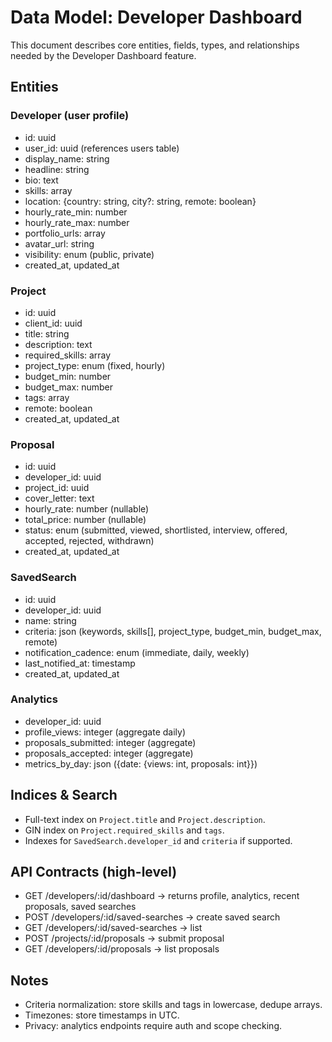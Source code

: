 # Data Model: Developer Dashboard

This document describes core entities, fields, types, and relationships needed by the Developer Dashboard feature.

## Entities

### Developer (user profile)
- id: uuid
- user_id: uuid (references users table)
- display_name: string
- headline: string
- bio: text
- skills: array<string>
- location: {country: string, city?: string, remote: boolean}
- hourly_rate_min: number
- hourly_rate_max: number
- portfolio_urls: array<string>
- avatar_url: string
- visibility: enum (public, private)
- created_at, updated_at

### Project
- id: uuid
- client_id: uuid
- title: string
- description: text
- required_skills: array<string>
- project_type: enum (fixed, hourly)
- budget_min: number
- budget_max: number
- tags: array<string>
- remote: boolean
- created_at, updated_at

### Proposal
- id: uuid
- developer_id: uuid
- project_id: uuid
- cover_letter: text
- hourly_rate: number (nullable)
- total_price: number (nullable)
- status: enum (submitted, viewed, shortlisted, interview, offered, accepted, rejected, withdrawn)
- created_at, updated_at

### SavedSearch
- id: uuid
- developer_id: uuid
- name: string
- criteria: json (keywords, skills[], project_type, budget_min, budget_max, remote)
- notification_cadence: enum (immediate, daily, weekly)
- last_notified_at: timestamp
- created_at, updated_at

### Analytics
- developer_id: uuid
- profile_views: integer (aggregate daily)
- proposals_submitted: integer (aggregate)
- proposals_accepted: integer (aggregate)
- metrics_by_day: json ({date: {views: int, proposals: int}})

## Indices & Search
- Full-text index on `Project.title` and `Project.description`.
- GIN index on `Project.required_skills` and `tags`.
- Indexes for `SavedSearch.developer_id` and `criteria` if supported.

## API Contracts (high-level)
- GET /developers/:id/dashboard -> returns profile, analytics, recent proposals, saved searches
- POST /developers/:id/saved-searches -> create saved search
- GET /developers/:id/saved-searches -> list
- POST /projects/:id/proposals -> submit proposal
- GET /developers/:id/proposals -> list proposals

## Notes
- Criteria normalization: store skills and tags in lowercase, dedupe arrays.
- Timezones: store timestamps in UTC.
- Privacy: analytics endpoints require auth and scope checking.
